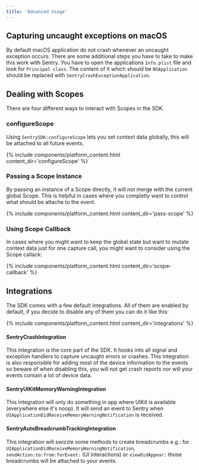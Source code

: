 ```yaml
---
title: 'Advanced Usage'
---
```


## Capturing uncaught exceptions on macOS

By default macOS application do not crash whenever an uncaught exception occurs. There are some additional steps you have to take to make this work with Sentry. You have to open the applications `Info.plist` file and look for `Principal class`. The content of it which should be `NSApplication` should be replaced with `SentryCrashExceptionApplication`.

## Dealing with Scopes

There are four different ways to interact with Scopes in the SDK.

### configureScope

Using `SentrySDK:configureScope` lets you set context data globally, this will be attached to all future events.

{% include components/platform_content.html content_dir='configureScope' %}

### Passing a Scope Instance

By passing an instance of a Scope directly, it will not merge with the current global Scope. 
This is helpful in cases where you completly want to control what should be attache to the event.

{% include components/platform_content.html content_dir='pass-scope' %}

### Using Scope Callback

In cases where you might want to keep the global state but want to mutate context data just for one capture call, you might want to consider using the Scope callack:

{% include components/platform_content.html content_dir='scope-callback' %}

## Integrations

The SDK comes with a few default integrations. All of them are enabled by default, if you decide to disable any of them you can do it like this:

{% include components/platform_content.html content_dir='integrations' %}

#### SentryCrashIntegration

This integration is the core part of the SDK. It hooks into all signal and exception handlers to capture uncaught errors or crashes. This integration is also responsible for adding most of the device information to the events so beware of when disabling this, you will not get crash reports nor will your events contain a lot of device data.

#### SentryUIKitMemoryWarningIntegration

This integration will only do something in app where UIKit is available (everywhere else it's noop). It will send an event to Sentry when `UIApplicationDidReceiveMemoryWarningNotification` is received.

#### SentryAutoBreadcrumbTrackingIntegration

This integration will swizzle some methods to create breadcrumbs e.g.: for `UIApplicationDidReceiveMemoryWarningNotification`, `sendAction:to:from:forEvent:` (UI interactions) or `viewDidAppear:` those breadcrumbs will be attached to your events.



